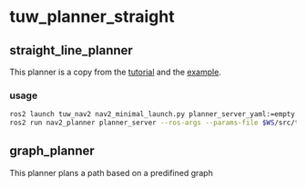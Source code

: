 # tuw_planner_straight
## straight_line_planner
This planner is a copy from the [tutorial](https://navigation.ros.org/plugin_tutorials/docs/writing_new_nav2planner_plugin.html) and the [example](https://github.com/ros-planning/navigation2_tutorials/tree/master/nav2_straightline_planner).
### usage

```bash
ros2 launch tuw_nav2 nav2_minimal_launch.py planner_server_yaml:=empty # run nav2 without planner_server
ros2 run nav2_planner planner_server --ros-args --params-file $WS/src/tuw_planner/tuw_planner_straight/config/nav2/straight_line.yaml 
```
## graph_planner
This planner plans a path based on a predifined graph
